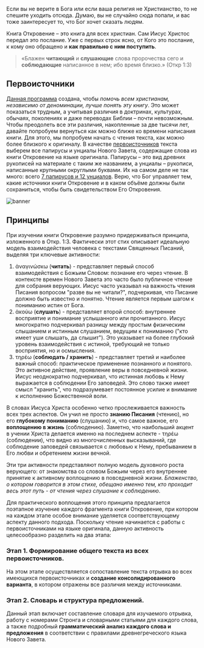 Если вы не верите в Бога или если ваша религия не Христианство, то не спешите уходить отсюда. Думаю, вы не случайно сюда попали, и вас тоже заинтересует то, что Бог хочет сказать людям.

Книга Откровение – это книга для всех христиан. Сам Иисус Христос передал это послание. Уже с первых строк ясно, от Кого это послание, к кому оно обращено и **как правильно с ним поступить**. 

> «Блажен **читающий** и **слушающие** слова пророчества сего и **соблюдающие** написанное в нем; ибо время близко.» (Откр 1:3)

## Первоисточники

[Данная программа](data:about) создана, чтобы *помочь всем христианам, независимо от деноминации, лучше понять эту книгу*. Это может показаться трудным, а учитывая различия в доктринах, культурах, обычаях, поколениях и даже переводах Библии – почти невозможным. Чтобы преодолеть все эти различия, накопленные за две тысячи лет, давайте попробуем вернуться как можно ближе ко времени написания книги. Для этого, мы попробуем начать с чтения текста, как можно более близкого к оригиналу. В качестве [первоисточников](data:sources) текста выберем все папирусы и унциалы Нового Завета, содержащие слова из книги Откровение на языке оригинала. Папирусы – это вид древних рукописей на материале с таким же названием, а унциалы – рукописи, написанные крупными округлыми буквами. Их на самом деле не так много: всего [7 папирусов и 12 унциалов](https://en.wikipedia.org/wiki/Biblical_manuscript). Верю, что Бог управляет тем, какие источники книги Откровение и в каком объёме должны были сохраниться, чтобы быть свидетельством Его Откровения.

![banner](resource:assets/images/Topics/banner_preface.png)

## Принципы

При изучении книги Откровение разумно придерживаться принципа, изложенного в Откр. 1:3. Фактически этот стих описывает идеальную модель взаимодействия человека с текстами Священных Писаний, выделяя три ключевые активности:

1. ἀναγινώσκω (**читать**) - представляет первый способ взаимодействия с Божьим Словом: познание его через чтение. В контексте времен Нового Завета это часто было публичное чтение для собрания верующих. Иисус часто указывал на важность чтения Писания вопросом "разве вы не читали?", подчеркивая, что Писание должно быть известно и понятно. Чтение является первым шагом к пониманию истин от Бога.
2. ἀκούω (**слушать**) - представляет второй способ: внутреннее восприятие и понимание услышанного или прочитанного. Иисус многократно подчеркивал разницу между простым физическим слышанием и истинным слушанием, ведущим к пониманию ("кто имеет уши слышать, да слышит"). Это указывает на более глубокий уровень взаимодействия с истиной, требующий не только восприятия, но и осмысления.
3. τηρέω (**соблюдать / хранить**) - представляет третий и наиболее важный способ: практическое применение познанного и понятого. Это активное действие, проявление веры в повседневной жизни. Иисус неоднократно подчеркивал, что истинная любовь к Нему выражается в соблюдении Его заповедей. Это слово также имеет смысл "хранить", что подразумевает постоянное усилие и внимание к исполнению Божественной воли.

В словах Иисуса Христа особенно четко прослеживается важность всех трех аспектов. Он учил не просто **знанию Писания** (чтению), но его **глубокому пониманию** (слушанию) и, что самое важное, его **воплощению в жизнь** (соблюдению). Заметно, что наибольший акцент в учении Христа делается именно на последнем аспекте - τηρέω (соблюдении), что видно из многочисленных высказываний, где соблюдение заповедей связывается с любовью к Нему, пребыванием в Его любви и обретением жизни вечной.

Эти три активности представляют полную модель духовного роста верующего: от знакомства со словом Божьим через его внутреннее принятие к активному воплощению в повседневной жизни. *Блаженство, о котором говорится в этом стихе, обещано именно тем, кто проходит весь этот путь - от чтения через слушание к соблюдению*.

Для практического воплощения этого принципа предлагается поэтапное изучение каждого фрагмента книги Откровение, при котором на каждом этапе особое внимание уделяется соответствующему аспекту данного подхода. Поскольку чтение начинается с работы с первоисточниками на языке оригинала, данную активность целесообразно разделить на два этапа:

### Этап 1. Формирование общего текста из всех первоисточников.

На этом этапе осуществляется сопоставление текста отрывка во всех имеющихся первоисточниках и **создание консолидированного варианта**, в котором отражены все различия между источниками.

### Этап 2. Словарь и структура предложений.

Данный этап включает составление словаря для изучаемого отрывка, работу с номерами Стронга и словарными статьями для каждого слова, а также подробный **грамматический анализ каждого слова и предложения** в соответствии с правилами древнегреческого языка Нового Завета.
